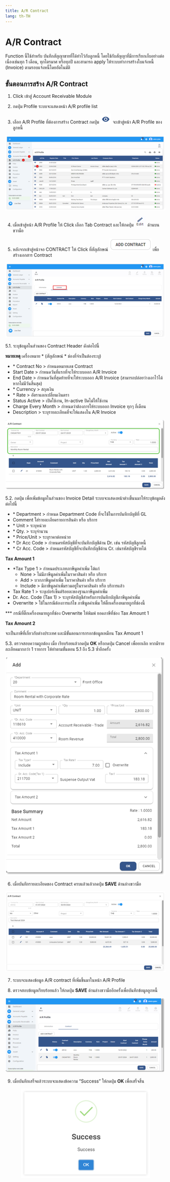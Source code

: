 ```yaml
---
title: A/R Contract
lang: th-TH
---
```


# A/R Contract

Function นี้ใช้สำหรับ บันทึกสัญญาขายที่ได้ทำไว้กับลูกหนี้ โดยใช้กับสัญญาที่มีการเรียกเก็บอย่างต่อเนื่องเช่นทุก 1 เดือน, ทุกไตรมาศ หรือทุกปี และสามารถ apply ให้ระบบทำการสร้างใบแจ้งหนี้ (Invoice) ตามรอบแจ้งหนี้โดยอัตโนมัติ

## ขั้นตอนการสร้าง A/R Contract

1. Click เข้าสู่ Account Receivable Module

2. กดปุ่ม Profile ระบบจะแสดงหน้า A/R profile list

3. เลือก A/R Profile ที่ต้องการสร้าง Contract กดปุ่ม <img src="./visibility.png" style="display: inline-block;" /> จะเข้าสู่หน้า A/R Profile ของลูกหนี้

![alt text](image-25.png)

4. เมื่อเข้าสู่หน้า A/R Profile ให้ Click เลือก Tab Contract และให้กดปุ่ม <img src="../public/edit_icon.png" style="display: inline-block;" /> ด้านบนขวามือ

5. หลังจากเข้าสู่หน้าจอ CONTRACT ให้ Click ที่สัญลักษณ์ <img src="./image-26.png" style="display: inline-block;" /> เพื่อสร้างเอกสาร Contract

![alt text](image-27.png)

5.1. ระบุข้อมูลในส่วนของ Contract Header ดังต่อไปนี้

**หมายเหตุ** เครื่องหมาย <span class="asterisk">\*</span>
(สัญลักษณ์ \* ช่องที่จำเป็นต้องระบุ)

- <span class="asterisk">\*</span> Contract No > กำหนดหมายเลข Contract
- Start Date > กำหนดวันที่แรกที่จะให้ระบบออก A/R Invoice
- End Date > กำหนดวันที่สุดท้ายที่จะให้ระบบออก A/R Invoice (สามารถปล่อยว่างเอาไว้ได้
  หากไม่มีวันสิ้นสุด)
- <span class="asterisk">\*</span> Currency > สกุลเงิน
- <span class="asterisk">\*</span> Rate > อัตราแลกเปลี่ยนเงินตรา
- Status Active > เปิดใช้งาน, In-active ปิดไม่ให้ใช้งาน
- Charge Every Month > กำหนดว่าต้องการให้ระบบออก Invoice ทุกๆ กี่เดือน
- Description > ระบุรายละเอียดที่จะให้แสดงใน A/R Invoice

![alt text](image-28.png)

5.2. กดปุ่ม เพื่อเพิ่มข้อมูลในส่วนของ Invoice Detail ระบบจะแสดงหน้าต่างขึ้นนมาให้ระบุข้อมูลดังต่อไปนี้

- <span class="asterisk">\*</span> Department > กำหนด Department Code ที่จะใช้ในการบันทึกบัญชีที่ GL
- Comment ใส่รายละเอียดรายการสินค้า หรือ บริการ
- <span class="asterisk">\*</span> Unit > ระบุหน่วย
- <span class="asterisk">\*</span> Qty. > ระบุจำนวน
- <span class="asterisk">\*</span> Price/Unit > ระบุราคาต่อหน่วย
- <span class="asterisk">\*</span> Dr Acc Code > กำหนดรหัสบัญชีที่จะบันทึกบัญชีด้าน Dr. เช่น รหัสบัญชีลูกหนี้
- <span class="asterisk">\*</span> Cr Acc. Code > กำหนดรหัสบัญชีที่จะบันทึกบัญชีด้าน Cr. เช่นรหัสบัญชีรายได้

**Tax Amount 1**

- \*Tax Type 1 > กำหนดประเภทภาษีมูลค่าเพิ่ม ได้แก่
  - None > ไม่มีภาษีมูลค่าเพิ่มในราคาสินค้า หรือ บริการ
  - Add > บวกภาษีมูลค่าเพิ่ม ในราคาสินค้า หรือ บริการ
  - Include > มีภาษีมูลค่าเพิ่มรวมอยู่ในราคาสินค้า หรือ บริการแล้ว
- Tax Rate 1 > ระบุเปอร์เซ็นต์ร้อยละของฐานภาษีมูลค่าเพิ่ม
- Dr. Acc. Code (Tax 1) > ระบุรหัสบัญชีสำหรับการบันทึกบัญชีภาษีมูลค่าเพิ่ม
- Overwrite > ใช้ในกรณีต้องการแก้ไข ภาษีมูลค่าเพิ่ม ให้ติ๊กเครื่องหมายถูกที่ช่องนี้

\*\*\* กรณีที่ติ๊กเครื่องหมายถูกที่ช่อง Overwrite ให้พิมพ์ ยอดภาษีที่ช่อง Tax Amount 1

**Tax Amount 2**

จะเป็นภาษีที่เกี่ยวกับต่างประเทศ และมีขั้นตอนการกรอกข้อมูลเหมือน Tax Amount 1

5.3. ตรวจสอบความถูกต้อง เมื่อ เรียบร้อยแล้วกดปุ่ม **<span class="btn">OK</span>** หรือกดปุ่ม Cancel เพื่อยกเลิก
หากมีรายละเอียดมากกว่า 1 รายการ ให้ทำตามขั้นตอน 5.1 ถึง 5.3 ซ้ำอีกครั้ง

![alt text](image-29.png)

6. เมื่อบันทึกรายละเอียดของ Contract ครบแล้วแล้วกดปุ่ม **<span class="btn">SAVE</span>** ด้านล่างขวามือ

![alt text](image-30.png)

7. ระบบจะแสดงข้อมูล A/R contract ที่เพิ่มขึ้นมาในหน้า A/R Profile

8. ตรวจสอบข้อมูลเรียบร้อยแล้ว ให้กดปุ่ม **<span class="btn">SAVE</span>** ด้านล่างขวามืออีกครั้งเพื่อบันทึกข้อมูลลูกหนี้

![alt text](image-31.png)

9. เมื่อบันทึกเสร็จแล้วระบบจะแสดงข้อความ “Success” ให้กดปุ่ม **<span class="btn">OK</span>** เพื่อเสร็จสิ้น

<p align="center">
    <img src="./image-6.png"  />
</p>
